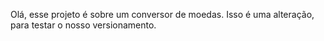 Olá, esse projeto é sobre um conversor de moedas.
Isso é uma alteração, para testar o nosso versionamento.